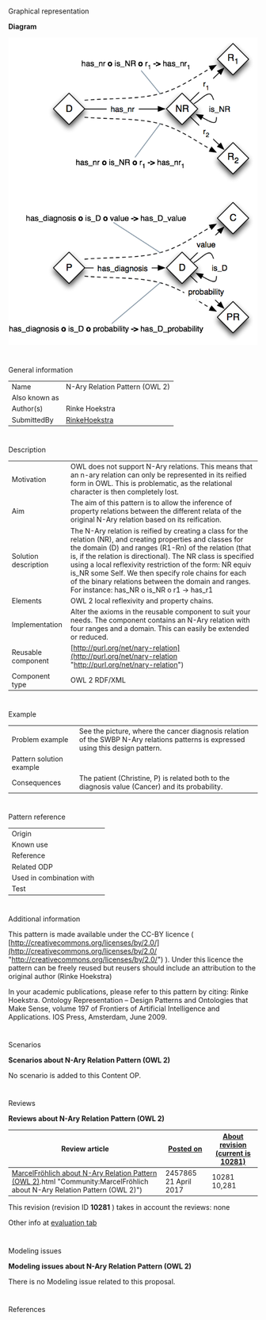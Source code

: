 # 

 Graphical representation



__Diagram__ 





[![Image:Nary-relation.png](public/images/0/04/Nary-relation.png)](../Image/Nary-relation.png "Image:Nary-relation.png")





# 

 General information




|  |  |
| --- | --- |
|  Name  |  N-Ary Relation Pattern (OWL 2)  |
|  Also known as  |  |
|  Author(s)  |  Rinke Hoekstra  |
|  SubmittedBy  | [RinkeHoekstra](../User/RinkeHoekstra "User:RinkeHoekstra")  |



  





# 

 Description




|  |  |
| --- | --- |
|  Motivation  |  OWL does not support N-Ary relations. This means that an n-ary relation can only be represented in its reified form in OWL. This is problematic, as the relational character is then completely lost.  |
|  Aim  |  The aim of this pattern is to allow the inference of property relations between the different relata of the original N-Ary relation based on its reification.  |
|  Solution description  |  The N-Ary relation is reified by creating a class for the relation (NR), and creating properties and classes for the domain (D) and ranges (R1-Rn) of the relation (that is, if the relation is directional). The NR class is specified using a local reflexivity restriction of the form: NR equiv is\_NR some Self. We then specify role chains for each of the binary relations between the domain and ranges. For instance: has\_NR o is\_NR o r1 -> has\_r1  |
|  Elements  |  OWL 2 local reflexivity and property chains.  |
|  Implementation  |  Alter the axioms in the reusable component to suit your needs. The component contains an N-Ary relation with four ranges and a domain. This can easily be extended or reduced.  |
|  Reusable component  | [http://purl.org/net/nary-relation](http://purl.org/net/nary-relation "http://purl.org/net/nary-relation")  |
|  Component type  |  OWL 2 RDF/XML  |



  





# 

 Example




|  |  |
| --- | --- |
|  Problem example  |  See the picture, where the cancer diagnosis relation of the SWBP N-Ary relations patterns is expressed using this design pattern.  |
|  Pattern solution example  |  |
|  Consequences  |  The patient (Christine, P) is related both to the diagnosis value (Cancer) and its probability.  |



  





# 

 Pattern reference




|  |  |
| --- | --- |
|  Origin  |  |
|  Known use  |  |
|  Reference  |  |
|  Related ODP  |  |
|  Used in combination with  |  |
|  Test  |  |



# 

 Additional information



 This pattern is made available under the CC-BY licence (
 [http://creativecommons.org/licenses/by/2.0/](http://creativecommons.org/licenses/by/2.0/ "http://creativecommons.org/licenses/by/2.0/") 
 ). Under this licence the pattern can be freely reused but reusers should include an attribution to the original author (Rinke Hoekstra)
 



 In your academic publications, please refer to this pattern by citing:
Rinke Hoekstra. Ontology Representation – Design Patterns and Ontologies that Make Sense, volume 197 of Frontiers of Artificial Intelligence and Applications. IOS Press, Amsterdam, June 2009.
 



# 

 Scenarios




__Scenarios about N-Ary Relation Pattern (OWL 2)__ 


 No scenario is added to this Content OP.
 




# 

 Reviews




__Reviews about N-Ary Relation Pattern (OWL 2)__ 



|  Review article  | [Posted on](../Property/CreationDate "Property:CreationDate")  | [About revision (current is 10281)](../Property/ReviewAboutVersion "Property:ReviewAboutVersion")  |
| --- | --- | --- |
| [MarcelFröhlich about N-Ary Relation Pattern (OWL 2)](../Community/MarcelFröhlich_about_N-Ary_Relation_Pattern_(OWL_2)).html "Community:MarcelFröhlich about N-Ary Relation Pattern (OWL 2)")  |  2457865  21 April 2017  |  10281  10,281  |



 This revision (revision ID
 __10281__ 
 ) takes in account the reviews: none
 



 Other info at
 [evaluation tab](http://ontologydesignpatterns.org/wiki/index.php?title=Submissions:N-Ary_Relation_Pattern_%28OWL_2%29&action=evaluation "http://ontologydesignpatterns.org/wiki/index.php?title=Submissions:N-Ary_Relation_Pattern_%28OWL_2%29&action=evaluation") 





  





# 

 Modeling issues




__Modeling issues about N-Ary Relation Pattern (OWL 2)__ 


 There is no Modeling issue related to this proposal.
 




  





# 

 References